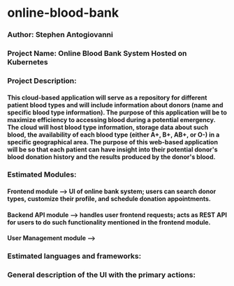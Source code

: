 # online-blood-bank

### Author: Stephen Antogiovanni

### Project Name: Online Blood Bank System Hosted on Kubernetes

### Project Description:
#### This cloud-based application will serve as a repository for different patient blood types and will include information about donors (name and specific blood type information). The purpose of this application will be to maximize efficiency to accessing blood during a potential emergency. The cloud will host blood type information, storage data about such blood, the availability of each blood type (either A+, B+, AB+, or O-) in a specific geographical area. The purpose of this web-based application will be so that each patient can have insight into their potential donor's blood donation history and the results produced by the donor's blood.

### Estimated Modules:
#### Frontend module --> UI of online bank system; users can search donor types, customize their profile, and schedule donation appointments.

#### Backend API module --> handles user frontend requests; acts as REST API for users to do such functionality mentioned in the frontend module.

#### User Management module --> 


####


####

####

### Estimated languages and frameworks:


### General description of the UI with the primary actions:



